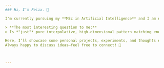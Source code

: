 ```yaml
---
### Hi, I'm Felix. 👋  

I'm currently pursuing my **MSc in Artificial Intelligence** and I am deeply fascinated by learning systems—how they work, how they fail, and what fundamental principles drive today's impressive AI capabilities. My interests range from **Deep Learning** and **Deep Reinforcement Learning** to the theoretical underpinnings of intelligence itself.  

> **The most interesting question to me:**  
> Is *"just"* pure interpolative, high-dimensional pattern matching enough to achieve AGI?  

Here, I’ll showcase some personal projects, experiments, and thoughts on these topics.  
Always happy to discuss ideas—feel free to connect! 🚀  



---
```

